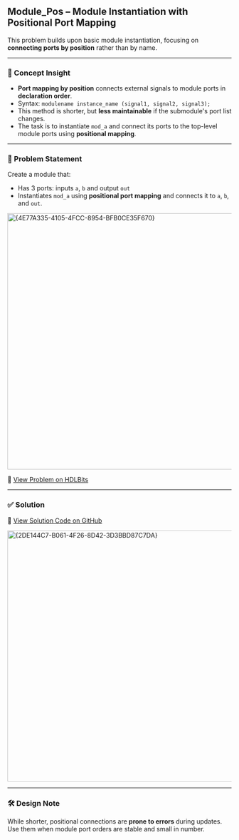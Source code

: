 ## Module_Pos – Module Instantiation with Positional Port Mapping

This problem builds upon basic module instantiation, focusing on **connecting ports by position** rather than by name.

---

### 🧠 Concept Insight  
- **Port mapping by position** connects external signals to module ports in **declaration order**.
- Syntax: `modulename instance_name (signal1, signal2, signal3);`
- This method is shorter, but **less maintainable** if the submodule's port list changes.
- The task is to instantiate `mod_a` and connect its ports to the top-level module ports using **positional mapping**.

---

### 📘 Problem Statement  
Create a module that:

- Has 3 ports: inputs `a`, `b` and output `out`
- Instantiates `mod_a` using **positional port mapping** and connects it to `a`, `b`, and `out`.

<img width="575" alt="{4E77A335-4105-4FCC-8954-BFB0CE35F670}" src="https://github.com/user-attachments/assets/3a3f0484-96e1-4e51-821c-39381b3331e9" />

🔗 [View Problem on HDLBits](https://hdlbits.01xz.net/wiki/Module_pos)

---

### ✅ Solution  
📄 [View Solution Code on GitHub](https://github.com/EswarAdithya011/HDLBits/blob/main/Problem%20Sets/2.%20Verilog%20Language/2.3%20Modules%3A%20Hierarchy/2.3.2%20Connecting%20ports%20by%20position/Module%20pos.v)

<img width="563" alt="{2DE144C7-B061-4F26-8D42-3D3BBD87C7DA}" src="https://github.com/user-attachments/assets/91f79044-8e71-4b60-8ada-ceeae691c5ee" />

---

### 🛠 Design Note  
While shorter, positional connections are **prone to errors** during updates. Use them when module port orders are stable and small in number.
